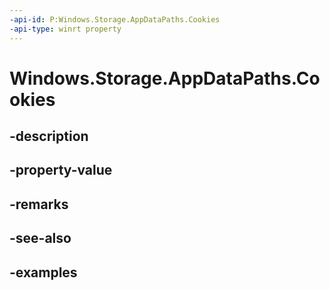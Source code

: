 ```yaml
---
-api-id: P:Windows.Storage.AppDataPaths.Cookies
-api-type: winrt property
---
```


<!-- Property syntax.
public string Cookies { get; }
-->

# Windows.Storage.AppDataPaths.Cookies

## -description

## -property-value

## -remarks

## -see-also

## -examples

